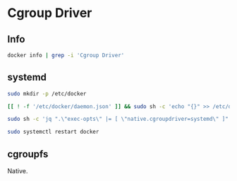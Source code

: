 # Cgroup Driver

## Info

```sh
docker info | grep -i 'Cgroup Driver'
```

## systemd

```sh
sudo mkdir -p /etc/docker
```

```sh
[[ ! -f '/etc/docker/daemon.json' ]] && sudo sh -c 'echo "{}" >> /etc/docker/daemon.json'
```

```sh
sudo sh -c 'jq ".\"exec-opts\" |= [ \"native.cgroupdriver=systemd\" ]" /etc/docker/daemon.json | sponge /etc/docker/daemon.json'
```

```sh
sudo systemctl restart docker
```

## cgroupfs

Native.
